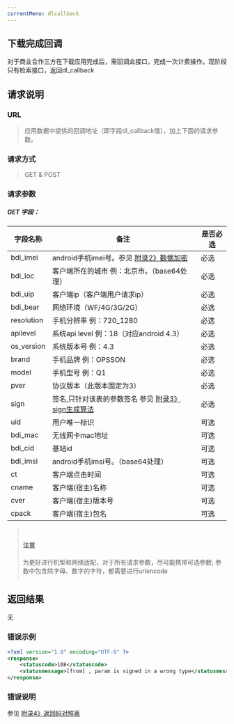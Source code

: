 ```yaml
---
currentMenu: dlcallback
---
```

## 下载完成回调 ##
对于商业合作三方在下载应用完成后，需回调此接口，完成一次计费操作。<red>现阶段只有检索接口，返回dl_callback</red>

## 请求说明 ##
### URL ###
> 应用数据中提供的回调地址（即字段dl_callback值），加上下面的请求参数。

### 请求方式 ###
> GET & POST

### 请求参数 ###

##### GET 字段：

|字段名称  | 备注 | 是否必选
| ------------ | ------------ | ------------
|bdi_imei	|android手机imei号。参见 [附录2》数据加密](/api?bdi_docs=1&action=intro&source=natintro_extrainfo2 "附录2》数据加密")|	<red>必选</red>
|bdi_loc	|客户端所在的城市 例：北京市。（base64处理）|	<red>必选</red>
|bdi_uip	|客户端ip（客户端用户请求ip）	|<red>必选</red>
|bdi_bear	|网络环境（WF/4G/3G/2G）	|<red>必选</red>
|resolution	|手机分辨率 例：720_1280	|<red>必选</red>
|apilevel	|系统api level 例：18（对应android 4.3）	|<red>必选</red>
|os_version	|系统版本号 例：4.3	|<red>必选</red>
|brand	|手机品牌 例：OPSSON	|<red>必选</red>
|model	|手机型号 例：Q1	|<red>必选</red>
|pver	|协议版本（此版本固定为3）	|<red>必选</red>
|sign	|签名,<red>只针对该表的参数签名</red>  参见 [附录3》sign生成算法](/api?bdi_docs=1&action=intro&source=natintro_extrainfo3 "附录3》sign生成算法")	|<red>必选</red>
|uid	|用户唯一标识	|可选
|bdi_mac	|无线网卡mac地址	|可选
|bdi_cid	|基站id	|可选
|bdi_imsi	|android手机imsi号。（base64处理）	|可选
|ct|	客户端点击时间	|可选
|cname	|客户端(宿主)名称	|可选
|cver	|客户端(宿主)版本号	|可选
|cpack|	客户端(宿主)包名|	可选

<blockquote class="bs-callout bs-callout-warning" style="padding:10px"><h4>注意</h4>为更好进行机型和网络适配，对于所有请求参数，尽可能携带可选参数; <red>参数中包含除字母、数字的字符，都需要进行urlencode</red></blockquote>

## 返回结果 ##
无

### 错误示例 ###
```xml
<?xml version="1.0" encoding="UTF-8" ?>
<response>
    <statuscode>108</statuscode>
    <statusmessage>[from] , param is signed in a wrong type</statusmessage>
</response>
```
### 错误说明 ###
参见 [附录4》返回码对照表](/api?bdi_docs=1&action=intro&source=natintro_extrainfo4 "附录4》返回码对照表")
